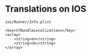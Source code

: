 # Translations on IOS
`ios/Runner/Info.plist`
```
<key>CFBundleLocalizations</key>
<array>
	<string>en</string>
	<string>nb</string>
</array>
```